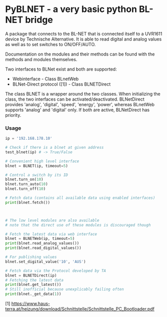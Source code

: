 # PyBLNET - a very basic python BL-NET bridge
A package that connects to the BL-NET that is connected itself to a UVR1611 device by Technische Alternative. 
It is able to read digital and analog values as well as to set switches to ON/OFF/AUTO.

Documentation on the modules and their methods can be found with the methods and modules themselves.

Two interfaces to BLNet exist and both are supported:
- Webinterface  - Class BLnetWeb
- BLNet-Direct protocol ([1]) - Class BLNETDirect

The class BLNET is a wrapper around the two classes. When initializing the class, the two interfaces can be activated/deactivated. 
BLNetDirect provides 'analog', 'digital',  'speed', 'energy', 'power', whereas BLnetWeb supports 'analog' and 'digital' only. If both are active, BLNetDirect has priority.

### Usage

```python
ip = '192.168.178.10'

# Check if there is a blnet at given address
test_blnet(ip) # -> True/False

# Convenient high level interface
blnet = BLNET(ip, timeout=5)

# Control a switch by its ID
blnet.turn_on(10)
blnet.turn_auto(10)
blnet.turn_off(10)

# Fetch data (contains all available data using enabled interfaces)
print(blnet.fetch())



# The low level modules are also available
# note that the direct use of these modules is discouraged though

# Fetch the latest data via web interface
blnet = BLNETWeb(ip, timeout=5)
print(blnet.read_analog_values())
print(blnet.read_digital_values())

# For publishing values
blnet.set_digital_value('10', 'AUS')

# Fetch data via the Protocol developed by TA
blnet = BLNETDirect(ip)
# Fetching the latest data
print(blnet.get_latest())
# Still inofficial because unexplicably failing often
print(blnet._get_data(1))
```


[1] https://www.haus-terra.at/heizung/download/Schnittstelle/Schnittstelle_PC_Bootloader.pdf
